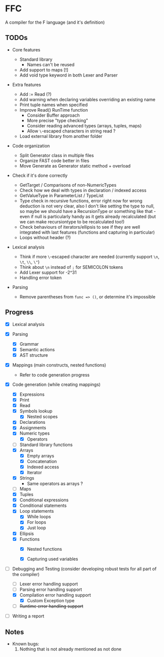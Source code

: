 # FFC
A compiler for the F language (and it's definition)

## TODOs

* Core features
	* Standard library
		* Names can't be reused
	* Add support to maps [!]
	* Add void type keyword in both Lexer and Parser

* Extra features
	* Add := Read (?)
	* Add warning when declaring variables overriding an existing name
	* Print tuple names when specified
	* Improve Read() RunTime function
		* Consider Buffer approach
		* More precise "type checking"
		* Consider reading advanced types (arrays, tuples, maps)
		* Allow `\`-escaped characters in string read ?
	* Load external library from another folder

* Code organization
	* Split Generator class in multiple files
	* Organize FAST code better in files
	* Move Generate as Generator static method + overload
	
* Check if it's done correctly
	* GetTarget / Comparisons of non-NumericTypes
	* Check how we deal with types in declaration / indexed access
	* GetValueType in ParameterList / TypeList
	* Type check in recursive functions, error right now for wrong deduction is not very clear, also I don't like setting the type to null, so maybe we should have a RecursionType or something like that - even if null is particularly handy as it gets already recalculated (but we can make recursiontype to be recalculated too!)
	* Check behaviours of iterators/ellipsis to see if they are well integrated with last features (functions and capturing in particular)
	* Loops without header (?)

* Lexical analysis
	* Think if more `\`-escaped character are needed (currently support `\n`, `\t`, `\\`, `\"`)
	* Think about `\n` instead of `;` for SEMICOLON tokens
	* Add Lexer support for -2^31
	* Handling error token

* Parsing
	* Remove parentheses from `func => ()`, or determine it's impossible

## Progress

- [x] Lexical analysis
	
- [x] Parsing
	- [x] Grammar	
	- [x] Semantic actions
	- [x] AST structure

- [x] Mappings (main constructs, nested functions)
	- Refer to code generation progress

- [x] Code generation (while creating mappings)
	- [x] Expressions
	- [x] Print
	- [x] Read
	- [x] Symbols lookup
		- [x] Nested scopes
	- [x] Declarations
	- [x] Assignments
	- [x] Numeric types
		- [x] Operators
	- [ ] Standard library functions
	- [x] Arrays
		- [x] Empty arrays
		- [x] Concatenation
		- [x] Indexed access
		- [x] Iterator
	- [x] Strings
		* Same operators as arrays ?
	- [ ] Maps
	- [x] Tuples
	- [x] Conditional expressions
	- [x] Conditional statements
	- [x] Loop statements
		- [x] While loops
		- [x] For loops
		- [x] Just loop
	- [x] Ellipsis
	- [x] Functions
		- [x] Nested functions
		- [x] Capturing used variables


- [ ] Debugging and Testing (consider developing robust tests for all part of the compiler)
	- [ ] Lexer error handling support
	- [ ] Parsing error handling support
	- [x] Compilation error handling support
		- [x] Custom Exception type
	- [ ] ~~Runtime error handling support~~

- [ ] Writing a report

## Notes

* Known bugs:
	1. Nothing that is not already mentioned as not done